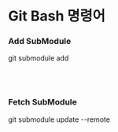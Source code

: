# Git Bash 명령어
### Add SubModule
git submodule add <SubModule Repo URL> <LocalPath>

<br>
<br>

### Fetch SubModule
git submodule update --remote